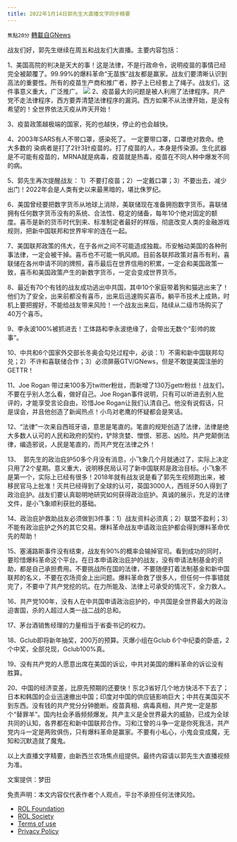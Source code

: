 ```yaml
---
title: 2022年1月14日郭先生大直播文字同步精要
---
```

`焦點20分` [轉載自GNews](https://gnews.org/zh-hans/1860457/)

战友们好，郭先生继续在周五和战友们大直播。主要内容包括：

1、美国高院的判决是天大的事！这是法律，不是行政命令，说明疫苗的事情已经完全被颠覆了。99.99%的爆料革命“无苗族”战友都是赢家。战友们要清晰认识到高法的重要性。所有的疫苗生产商和推广者，脖子上已经套上了绳子。战友们，这件事意义重大，广泛推广。
![](https://assets.gnews.org/wp-content/uploads/2022/01/49896611-c73a-4663-ae36-ce5f75a16ecd.jpg)
2、疫苗最大的问题是被人利用了法律程序。共产党不走法律程序，西方要弄清楚法律程序的漏洞。西方如果不从法律开始，是没有希望的！全世界依法灭疫从昨天开始！

3、疫苗政策越极端的国家，死的也越快，停止的也会越快。

4、2003年SARS有人不带口罩，感染死了。 一定要带口罩，口罩绝对救命。绝大多数的 染病者是打了2针3针疫苗的。打了疫苗的人，本身是传染源。生化武器是不可能有疫苗的，MRNA就是病毒，疫苗就是热毒，疫苗在不同人种中爆发不同的病。

5、郭先生再次提醒战友： 1）不要打疫苗；2）一定戴口罩；3）不要出去，减少出门！2022年会是人类有史以来最黑暗的，堪比侏罗纪。

6、美国曾经要把数字货币从地球上消除，美联储现在准备拥抱数字货币。喜联储拥有任何数字货币没有的系统、合法性、稳定的储备，每年10个绝对固定的额度。喜币是新的货币时代到来、标准制定者最好的样版，彻底改变人类的金融游戏规则，把新中国联邦和世界牢牢的连在一起。

7、美国联邦政策的伟大，在于各州之间不可能造成独裁。币安触动美国的各种刑事法律，一定会被干掉。喜币也不可能一帆风顺。目前各联邦政策对喜币有利，喜联储在各州申请不同的牌照，喜币最后在世界信用的积累，一定会和美国政策一致，喜币和美国政策产生的新数字货币，一定会变成世界货币。

8、最近有70个有钱的战友成功逃出中共国，其中10个家庭带着狗和猫逃出来了！他们为了安全，出来前都没有喜币，出来后迅速购买喜币。躺平币技术上成熟，时机上要把握好，不能给战友带来风险！一个战友出来后，陆续从二级市场购买了40万个喜币。

9、李永波100%被抓进去！工体路和李永波绝缘了，会带出无数个“彭帅的故事”。

10、中共和6个国家外交部长冬奥会勾兑过程中，必谈：1）不需和新中国联邦勾兑；2）不许和喜联储合作；3）必须屏蔽GTV/GNews，但是不敢提美国注册的GETTR！

11、Joe Rogan 带过来100多万twitter粉丝，而新增了130万gettr粉丝！战友们，不要在乎别人怎么看，做好自己。Joe Rogan事件说明，只有可以听进去别人批评的，才能享受言论自由，珍惜Joe Rogan让我们认清自己。他没有说假话，只是误会，并且他创造了新闻热点！小鸟对老鹰的怀疑都会是笑话。

12、“法律”一次来自西班牙语，意思是笔直的。笔直的规矩创造了法律，法律是绝大多数人认可的人民和政府的契约，铲除贪婪、憎恨、邪恶、凶险。共产党颠倒法律，编造邪说，人民是笔直的，而共产党在法律之外！

13、  郭先生的政治庇护50多个月没有消息，小飞象几个月就通过了，实际上决定只用了2个星期。意义重大，说明移民局认可了新中国联邦是政治目标。小飞象不是第一个，实际上已经有很多！2018年就有战友说是看了郭先生视频跑出来，被移民官马上批准！灭共已经得到了全球的认可，英国3000人，西班牙50人得到了政治庇护。战友们要认真聪明地研究如何获得政治庇护。真诚的展示，充足的法律文件，是小飞象顺利获批的基础。

14、政治庇护救助战友必须做到3件事：1）战友资料必须真；2）联盟不盈利；3）不能有政治庇护之外的其它交易。爆料革命战友申请政治庇护都会得到爆料革命优先的帮助！

15、塞浦路斯事件没有结束，战友有90%的概率会输掉官司。看到成功的同时，要珍惜爆料革命这个平台。在日本申请政治庇护的战友，没有申请法制基金的资助，都是自己承担费用。不要挑战所在国的法律，不要随便打着法制基金和新中国联邦的名义，不要在农场资金上出问题。爆料革命救了很多人，但任何一件事错就完了，不要中了共产党挖的坑。在力所能及、法律上可承受的情况下，全力救人。

16、共产党100年，没有人在中共国申请政治庇护的，中共国是全世界最大的政治迫害国，杀的人超过人类一战二战的总和。

17、茅台酒销售经理的力量相当于省委书记的权力。

18、Gclub即将新年抽奖，200万的预算。灭爆小组在Gclub 6个中纪委的卧底，2个中奖，全部兑现，Gclub100%真。

19、没有共产党的人愿意出席在美国的诉讼，中共对美国的爆料革命的诉讼没有胜算。

20、中国的经济变差，比原先预期的还要快！东北3省好几个地方快活不下去了；日本和韩国的企业迅速撤出中国；印度对中国的供应链影响巨大；中共在美国买不到东西。没有钱的共产党分分钟脆断。疫苗真相、病毒真相，共产党一定是那个“替罪羊”。国内社会矛盾频频爆发。共产主义是全世界最大的威胁，已成为全球共同的认知，各界都在和新中国联邦合作。习和江曾的斗争一定是你死我活，共产党内斗一定是两败俱伤，只有爆料革命是赢家。不要有小私心，小鬼会变成魔，无知和沉默造就了魔鬼。

以上大直播文字精要，由新西兰农场焦点组提供。最终内容请以郭先生大直播视频为准。

文案提供：梦田

 

免责声明：本文内容仅代表作者个人观点，平台不承担任何法律风险。

- [ROL Foundation](https://rolfoundation.org/)
- [ROL Society](https://rolsociety.org/)
- [Terms of use](https://gnews.org/terms-of-use-3/)
- [Privacy Policy](https://gnews.org/privacy-policy/)
